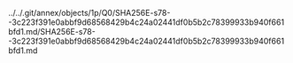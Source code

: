 ../../.git/annex/objects/1p/Q0/SHA256E-s78--3c223f391e0abbf9d68568429b4c24a02441df0b5b2c78399933b940f661bfd1.md/SHA256E-s78--3c223f391e0abbf9d68568429b4c24a02441df0b5b2c78399933b940f661bfd1.md